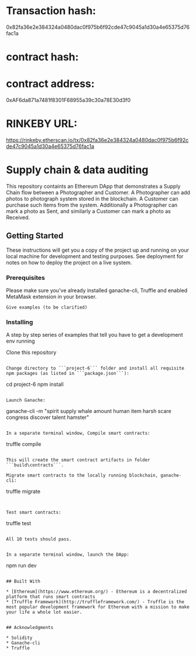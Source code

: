 # Transaction hash: 
0x82fa36e2e384324a0480dac0f975b6f92cde47c9045a1d30a4e65375d76fac1a
# contract hash: 
# contract address:
0xAF6da871a7481f8301F68955a39c30a78E30d3f0
# RINKEBY URL:
 https://rinkeby.etherscan.io/tx/0x82fa36e2e384324a0480dac0f975b6f92cde47c9045a1d30a4e65375d76fac1a


# Supply chain & data auditing

This repository containts an Ethereum DApp that demonstrates a Supply Chain flow between a Photographer and Customer. A Photographer can add photos to photograph system stored in the blockchain. A Customer can purchase such items from the system. Additionally a Photographer can mark a photo as Sent, and similarly a Customer can mark a photo as Received.

## Getting Started

These instructions will get you a copy of the project up and running on your local machine for development and testing purposes. See deployment for notes on how to deploy the project on a live system.

### Prerequisites

Please make sure you've already installed ganache-cli, Truffle and enabled MetaMask extension in your browser.

```
Give examples (to be clarified)
```

### Installing

A step by step series of examples that tell you have to get a development env running

Clone this repository
```

Change directory to ```project-6``` folder and install all requisite npm packages (as listed in ```package.json```):

```
cd project-6
npm install
```

Launch Ganache:

```
ganache-cli -m "spirit supply whale amount human item harsh scare congress discover talent hamster"
```

In a separate terminal window, Compile smart contracts:

```
truffle compile
```

This will create the smart contract artifacts in folder ```build\contracts```.

Migrate smart contracts to the locally running blockchain, ganache-cli:

```
truffle migrate
```


Test smart contracts:

```
truffle test
```

All 10 tests should pass.


In a separate terminal window, launch the DApp:

```
npm run dev
```

## Built With

* [Ethereum](https://www.ethereum.org/) - Ethereum is a decentralized platform that runs smart contracts
* [Truffle Framework](http://truffleframework.com/) - Truffle is the most popular development framework for Ethereum with a mission to make your life a whole lot easier.


## Acknowledgments

* Solidity
* Ganache-cli
* Truffle






